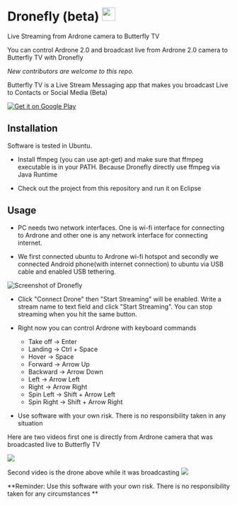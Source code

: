 Dronefly (beta) <a href="https://play.google.com/store/apps/details?id=com.butterfly&hl=en"><img src="http://www.butterflytv.net/wp-content/uploads/2014/08/icon-butterflyTV-150x150.png" width="30"></a>
========
Live Streaming from Ardrone camera to Butterfly TV

You can control Ardrone 2.0 and broadcast live from Ardrone 2.0 camera to Butterfly TV with Dronefly

_New contributors are welcome to this repo._

Butterfly TV is a Live Stream Messaging app that makes you broadcast Live to Contacts or Social Media (Beta)

<a href="https://play.google.com/store/apps/details?id=com.butterfly">
  <img alt="Get it on Google Play" src="https://developer.android.com/images/brand/en_generic_rgb_wo_60.png">
</a>

Installation
-------------
Software is tested in Ubuntu.

* Install ffmpeg (you can use apt-get) and make sure that ffmpeg executable is in your PATH. Because Dronefly directly use ffmpeg via Java Runtime
 
* Check out the project from this repository and run it on Eclipse


Usage
-------
* PC needs two network interfaces. One is wi-fi interface for connecting to Ardrone and other one is any network interface for connecting internet.

* We first connected ubuntu to Ardrone wi-fi hotspot and secondly we connected Android phone(with internet connection) to ubuntu via USB cable and enabled USB tethering. 

![Screenshot of Dronefly](https://github.com/ButterFly-Broadcast/Dronefly/blob/master/Dronefly_Screenshot.png "You can keyboard commands")

* Click "Connect Drone" then "Start Streaming" will be enabled. Write a stream name to text field and click "Start Streaming". You can stop streaming when you hit the same button.

* Right now you can control Ardrone with keyboard commands
    - Take off -> Enter 
    - Landing -> Ctrl + Space
    - Hover -> Space
    - Forward -> Arrow Up
    - Backward -> Arrow Down
    - Left -> Arrow Left
    - Right -> Arrow Right
    - Spin Left -> Shift + Arrow Left
    - Spin Right -> Shift + Arrow Right

* Use software with your own risk. There is no responsibility taken in any situation

Here are two videos first one is directly from Ardrone camera that was broadcasted live to Butterfly TV 

<a href="http://www.butterflytv.net/player.html?videoId=from_drone274"><img src="https://github.com/ButterFly-Broadcast/Dronefly/blob/master/from_drone_camera.png" /></a>

Second video is the drone above while it was broadcasting
<a href="http://www.butterflytv.net/player.html?videoId=1417285612457"><img src="https://github.com/ButterFly-Broadcast/Dronefly/blob/master/drone_recording.png" /></a>


**Reminder: Use this software with your own risk. There is no responsibility taken for any circumstances **
  
